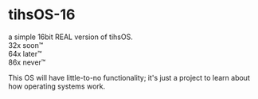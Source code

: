 # tihsOS-16

a simple 16bit REAL version of tihsOS. \
32x soon™ \
64x later™ \
86x never™

This OS will have little-to-no functionality; it's just a project to learn about how operating systems work.